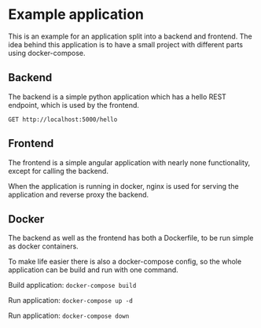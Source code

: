 # Example application

This is an example for an application split into a backend and frontend.
The idea behind this application is to have a small project with different parts using docker-compose.

## Backend
The backend is a simple python application which has a hello REST endpoint, which is used by the frontend.

`GET http://localhost:5000/hello`

## Frontend
The frontend is a simple angular application with nearly none functionality, except for calling the backend.

When the application is running in docker, nginx is used for serving the application and reverse proxy the backend.

## Docker

The backend as well as the frontend has both a Dockerfile, to be run simple as docker containers.

To make life easier there is also a docker-compose config, so the whole application can be build and run with one command.

Build application: `docker-compose build`

Run application: `docker-compose up -d`

Run application: `docker-compose down`
